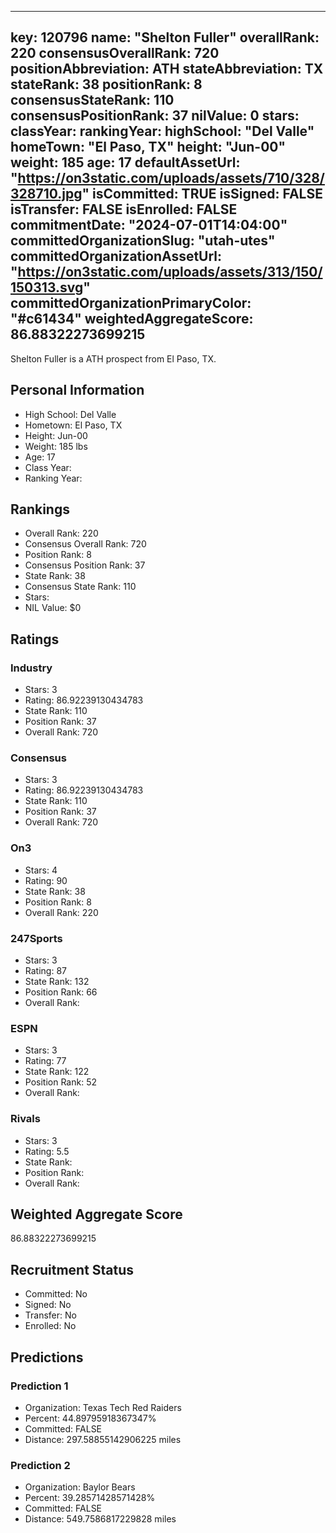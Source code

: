 ---
  key: 120796
  name: "Shelton Fuller"
  overallRank: 220
  consensusOverallRank: 720
  positionAbbreviation: ATH
  stateAbbreviation: TX
  stateRank: 38
  positionRank: 8
  consensusStateRank: 110
  consensusPositionRank: 37
  nilValue: 0
  stars: 
  classYear: 
  rankingYear: 
  highSchool: "Del Valle"
  homeTown: "El Paso, TX"
  height: "Jun-00"
  weight: 185
  age: 17
  defaultAssetUrl: "https://on3static.com/uploads/assets/710/328/328710.jpg"
  isCommitted: TRUE
  isSigned: FALSE
  isTransfer: FALSE
  isEnrolled: FALSE
  commitmentDate: "2024-07-01T14:04:00"
  committedOrganizationSlug: "utah-utes"
  committedOrganizationAssetUrl: "https://on3static.com/uploads/assets/313/150/150313.svg"
  committedOrganizationPrimaryColor: "#c61434"
  weightedAggregateScore: 86.88322273699215
  ---
  
  Shelton Fuller is a ATH prospect from El Paso, TX.
  
  ## Personal Information
  - High School: Del Valle
  - Hometown: El Paso, TX
  - Height: Jun-00
  - Weight: 185 lbs
  - Age: 17
  - Class Year: 
  - Ranking Year: 
  
  ## Rankings
  - Overall Rank: 220
  - Consensus Overall Rank: 720
  - Position Rank: 8
  - Consensus Position Rank: 37
  - State Rank: 38
  - Consensus State Rank: 110
  - Stars: 
  - NIL Value: $0
  
  ## Ratings
  
  ### Industry
  - Stars: 3
  - Rating: 86.92239130434783
  - State Rank: 110
  - Position Rank: 37
  - Overall Rank: 720
  
  ### Consensus
  - Stars: 3
  - Rating: 86.92239130434783
  - State Rank: 110
  - Position Rank: 37
  - Overall Rank: 720
  
  ### On3
  - Stars: 4
  - Rating: 90
  - State Rank: 38
  - Position Rank: 8
  - Overall Rank: 220
  
  ### 247Sports
  - Stars: 3
  - Rating: 87
  - State Rank: 132
  - Position Rank: 66
  - Overall Rank: 
  
  ### ESPN
  - Stars: 3
  - Rating: 77
  - State Rank: 122
  - Position Rank: 52
  - Overall Rank: 
  
  ### Rivals
  - Stars: 3
  - Rating: 5.5
  - State Rank: 
  - Position Rank: 
  - Overall Rank: 
  
  ## Weighted Aggregate Score
  86.88322273699215
  
  ## Recruitment Status
  - Committed: No
  - Signed: No
  - Transfer: No
  - Enrolled: No
  
  
  
  ## Predictions
  
  ### Prediction 1
  - Organization: Texas Tech Red Raiders
  - Percent: 44.89795918367347%
  - Committed: FALSE
  - Distance: 297.58855142906225 miles
  
  ### Prediction 2
  - Organization: Baylor Bears
  - Percent: 39.28571428571428%
  - Committed: FALSE
  - Distance: 549.7586817229828 miles
  